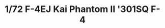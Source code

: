 ---
layout: product
title: "1/72  F-4EJ Kai Phantom II '301SQ F-4 "
price: "TBA" 
desc: "Maketa"
img_path: "/assets/img/HASE 02338.webp"
brand: "Hasegawa"
available: false
special_offer: false
new: false
soon: false
cat: "010000"
subcat: "015700"
subsubcat: "0N/A"
sifra: "HASE 02338"
popular: false
spec: false
---